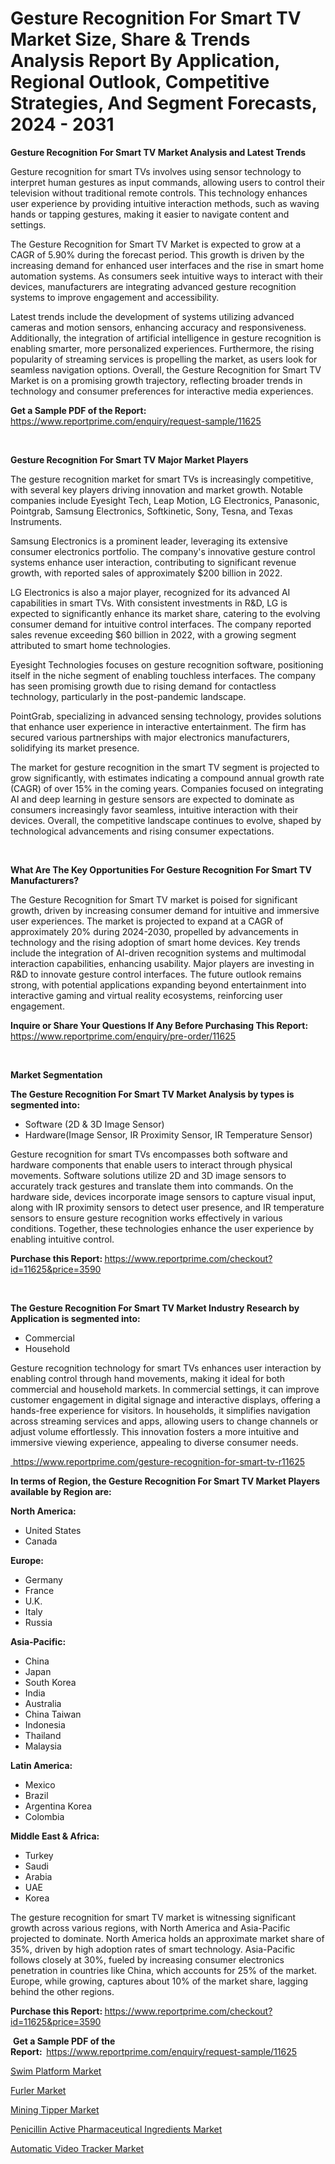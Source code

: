 <p><h1>Gesture Recognition For Smart TV Market Size, Share & Trends Analysis Report By Application, Regional Outlook, Competitive Strategies, And Segment Forecasts, 2024 - 2031</h1></p><p><strong>Gesture Recognition For Smart TV Market Analysis and Latest Trends</strong></p>
<p><p>Gesture recognition for smart TVs involves using sensor technology to interpret human gestures as input commands, allowing users to control their television without traditional remote controls. This technology enhances user experience by providing intuitive interaction methods, such as waving hands or tapping gestures, making it easier to navigate content and settings.</p><p>The Gesture Recognition for Smart TV Market is expected to grow at a CAGR of 5.90% during the forecast period. This growth is driven by the increasing demand for enhanced user interfaces and the rise in smart home automation systems. As consumers seek intuitive ways to interact with their devices, manufacturers are integrating advanced gesture recognition systems to improve engagement and accessibility.</p><p>Latest trends include the development of systems utilizing advanced cameras and motion sensors, enhancing accuracy and responsiveness. Additionally, the integration of artificial intelligence in gesture recognition is enabling smarter, more personalized experiences. Furthermore, the rising popularity of streaming services is propelling the market, as users look for seamless navigation options. Overall, the Gesture Recognition for Smart TV Market is on a promising growth trajectory, reflecting broader trends in technology and consumer preferences for interactive media experiences.</p></p>
<p><strong>Get a Sample PDF of the Report:&nbsp;</strong> <a href="https://www.reportprime.com/enquiry/request-sample/11625?utm_campaign=16&utm_medium=2&utm_source=Github&utm_content=ia&utm_term=18102024&utm_id=gesture-recognition-for-smart-tv">https://www.reportprime.com/enquiry/request-sample/11625</a></p>
<p>&nbsp;</p>
<p><strong>Gesture Recognition For Smart TV Major Market Players</strong></p>
<p><p>The gesture recognition market for smart TVs is increasingly competitive, with several key players driving innovation and market growth. Notable companies include Eyesight Tech, Leap Motion, LG Electronics, Panasonic, Pointgrab, Samsung Electronics, Softkinetic, Sony, Tesna, and Texas Instruments. </p><p>Samsung Electronics is a prominent leader, leveraging its extensive consumer electronics portfolio. The company's innovative gesture control systems enhance user interaction, contributing to significant revenue growth, with reported sales of approximately $200 billion in 2022.</p><p>LG Electronics is also a major player, recognized for its advanced AI capabilities in smart TVs. With consistent investments in R&D, LG is expected to significantly enhance its market share, catering to the evolving consumer demand for intuitive control interfaces. The company reported sales revenue exceeding $60 billion in 2022, with a growing segment attributed to smart home technologies.</p><p>Eyesight Technologies focuses on gesture recognition software, positioning itself in the niche segment of enabling touchless interfaces. The company has seen promising growth due to rising demand for contactless technology, particularly in the post-pandemic landscape.</p><p>PointGrab, specializing in advanced sensing technology, provides solutions that enhance user experience in interactive entertainment. The firm has secured various partnerships with major electronics manufacturers, solidifying its market presence.</p><p>The market for gesture recognition in the smart TV segment is projected to grow significantly, with estimates indicating a compound annual growth rate (CAGR) of over 15% in the coming years. Companies focused on integrating AI and deep learning in gesture sensors are expected to dominate as consumers increasingly favor seamless, intuitive interaction with their devices. Overall, the competitive landscape continues to evolve, shaped by technological advancements and rising consumer expectations.</p></p>
<p>&nbsp;</p>
<p><strong>What Are The Key Opportunities For Gesture Recognition For Smart TV Manufacturers?</strong></p>
<p><p>The Gesture Recognition for Smart TV market is poised for significant growth, driven by increasing consumer demand for intuitive and immersive user experiences. The market is projected to expand at a CAGR of approximately 20% during 2024-2030, propelled by advancements in technology and the rising adoption of smart home devices. Key trends include the integration of AI-driven recognition systems and multimodal interaction capabilities, enhancing usability. Major players are investing in R&D to innovate gesture control interfaces. The future outlook remains strong, with potential applications expanding beyond entertainment into interactive gaming and virtual reality ecosystems, reinforcing user engagement.</p></p>
<p><strong>Inquire or Share Your Questions If Any Before Purchasing This Report:</strong> <a href="https://www.reportprime.com/enquiry/pre-order/11625?utm_campaign=16&utm_medium=2&utm_source=Github&utm_content=ia&utm_term=18102024&utm_id=gesture-recognition-for-smart-tv">https://www.reportprime.com/enquiry/pre-order/11625</a></p>
<p>&nbsp;</p>
<p><strong>Market Segmentation</strong></p>
<p><strong>The Gesture Recognition For Smart TV Market Analysis by types is segmented into:</strong></p>
<p><ul><li>Software (2D & 3D Image Sensor)</li><li>Hardware(Image Sensor, IR Proximity Sensor, IR Temperature Sensor)</li></ul></p>
<p><p>Gesture recognition for smart TVs encompasses both software and hardware components that enable users to interact through physical movements. Software solutions utilize 2D and 3D image sensors to accurately track gestures and translate them into commands. On the hardware side, devices incorporate image sensors to capture visual input, along with IR proximity sensors to detect user presence, and IR temperature sensors to ensure gesture recognition works effectively in various conditions. Together, these technologies enhance the user experience by enabling intuitive control.</p></p>
<p><strong>Purchase this Report:&nbsp;</strong><a href="https://www.reportprime.com/checkout?id=11625&price=3590&utm_campaign=16&utm_medium=2&utm_source=Github&utm_content=ia&utm_term=18102024&utm_id=gesture-recognition-for-smart-tv">https://www.reportprime.com/checkout?id=11625&price=3590</a></p>
<p>&nbsp;</p>
<p><strong>The Gesture Recognition For Smart TV Market Industry Research by Application is segmented into:</strong></p>
<p><ul><li>Commercial</li><li>Household</li></ul></p>
<p><p>Gesture recognition technology for smart TVs enhances user interaction by enabling control through hand movements, making it ideal for both commercial and household markets. In commercial settings, it can improve customer engagement in digital signage and interactive displays, offering a hands-free experience for visitors. In households, it simplifies navigation across streaming services and apps, allowing users to change channels or adjust volume effortlessly. This innovation fosters a more intuitive and immersive viewing experience, appealing to diverse consumer needs.</p></p>
<p><a href="https://www.reportprime.com/gesture-recognition-for-smart-tv-r11625?utm_campaign=16&utm_medium=2&utm_source=Github&utm_content=ia&utm_term=18102024&utm_id=gesture-recognition-for-smart-tv">&nbsp;https://www.reportprime.com/gesture-recognition-for-smart-tv-r11625</a></p>
<p><strong>In terms of Region, the Gesture Recognition For Smart TV Market Players available by Region are:</strong></p>
<p>
    <p> <strong> North America: </strong>
        <ul>
            <li>United States</li>
            <li>Canada</li>
        </ul>
        </p> 
    <p> <strong> Europe: </strong>
        <ul>
            <li>Germany</li>
            <li>France</li>
            <li>U.K.</li>
            <li>Italy</li>
            <li>Russia</li>
        </ul>
        </p> 
    <p> <strong> Asia-Pacific: </strong>
        <ul>
            <li>China</li>
            <li>Japan</li>
            <li>South Korea</li>
            <li>India</li>
            <li>Australia</li>
            <li>China Taiwan</li>
            <li>Indonesia</li>
            <li>Thailand</li>
            <li>Malaysia</li>
        </ul>
        </p> 
    <p> <strong> Latin America: </strong>
        <ul>
            <li>Mexico</li>
            <li>Brazil</li>
            <li>Argentina Korea</li>
            <li>Colombia</li>
        </ul>
        </p> 
    <p> <strong> Middle East & Africa: </strong>
        <ul>
            <li>Turkey</li>
            <li>Saudi</li>
            <li>Arabia</li>
            <li>UAE</li>
            <li>Korea</li>
        </ul>
    </p>
    </p>
<p><p>The gesture recognition for smart TV market is witnessing significant growth across various regions, with North America and Asia-Pacific projected to dominate. North America holds an approximate market share of 35%, driven by high adoption rates of smart technology. Asia-Pacific follows closely at 30%, fueled by increasing consumer electronics penetration in countries like China, which accounts for 25% of the market. Europe, while growing, captures about 10% of the market share, lagging behind the other regions.</p></p>
<p><strong>Purchase this Report: </strong><a href="https://www.reportprime.com/checkout?id=11625&price=3590&utm_campaign=16&utm_medium=2&utm_source=Github&utm_content=ia&utm_term=18102024&utm_id=gesture-recognition-for-smart-tv">https://www.reportprime.com/checkout?id=11625&price=3590</a></p>
<p>&nbsp;<strong>Get a Sample PDF of the Report:&nbsp;&nbsp;</strong><a href="https://www.reportprime.com/enquiry/request-sample/11625?utm_campaign=16&utm_medium=2&utm_source=Github&utm_content=ia&utm_term=18102024&utm_id=gesture-recognition-for-smart-tv">https://www.reportprime.com/enquiry/request-sample/11625</a></p>
<p><strong></strong></p>
<p><p><a href="https://issuu.com/reportprime-2/docs/swim-platform-market-size-2030.pptx_736e1d3fca4d50?utm_campaign=16&utm_medium=2&utm_source=Github&utm_content=ia&utm_term=18102024&utm_id=gesture-recognition-for-smart-tv">Swim Platform Market</a></p><p><a href="https://issuu.com/reportprime-2/docs/furler-market-size-2030.pptx_5882339a7a591d?utm_campaign=16&utm_medium=2&utm_source=Github&utm_content=ia&utm_term=18102024&utm_id=gesture-recognition-for-smart-tv">Furler Market</a></p><p><a href="https://www.linkedin.com/pulse/mining-tipper-market-evolution-key-trends-regional-dynamics-2024-2031-o9dof?utm_campaign=16&utm_medium=2&utm_source=Github&utm_content=ia&utm_term=18102024&utm_id=gesture-recognition-for-smart-tv">Mining Tipper Market</a></p><p><a href="https://github.com/boringzqthorperec/Market-Research-Report-List-1/blob/main/penicillin-active-pharmaceutical-ingredients-market.md?utm_campaign=16&utm_medium=2&utm_source=Github&utm_content=ia&utm_term=18102024&utm_id=gesture-recognition-for-smart-tv">Penicillin Active Pharmaceutical Ingredients Market</a></p><p><a href="https://www.linkedin.com/pulse/automatic-video-tracker-market-navigating-challenges-unlocking-40jvf?utm_campaign=16&utm_medium=2&utm_source=Github&utm_content=ia&utm_term=18102024&utm_id=gesture-recognition-for-smart-tv">Automatic Video Tracker Market</a></p></p>